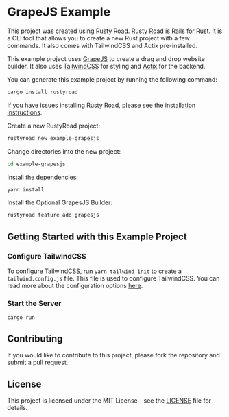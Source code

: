 # GrapeJS Example
This project was created using Rusty Road. Rusty Road is Rails for Rust. It is a CLI tool that allows you to create a new Rust project with a few commands. It also comes with TailwindCSS and Actix pre-installed.

This example project uses [GrapeJS](https://grapesjs.com/) to create a drag and drop website builder. It also uses [TailwindCSS](https://tailwindcss.com/) for styling and [Actix](https://actix.rs/) for the backend.

You can generate this example project by running the following command:

```bash
cargo install rustyroad
```
If you have issues installing Rusty Road, please see the [installation instructions](../README.md#known-issues).


Create a new RustyRoad project:

```bash
rustyroad new example-grapesjs
```

Change directories into the new project:

```bash
cd example-grapesjs
```

Install the dependencies:

```bash
yarn install
```

Install the Optional GrapesJS Builder:

```bash
rustyroad feature add grapesjs
```

## Getting Started with this Example Project

### Configure TailwindCSS

To configure TailwindCSS, run `yarn tailwind init` to create a `tailwind.config.js` file. This file is used to configure TailwindCSS. You can read more about the configuration options [here](https://tailwindcss.com/docs/configuration).

### Start the Server
 ```
 cargo run
 ```

## Contributing

If you would like to contribute to this project, please fork the repository and submit a pull request.

## License

This project is licensed under the MIT License - see the [LICENSE](LICENSE) file for details.